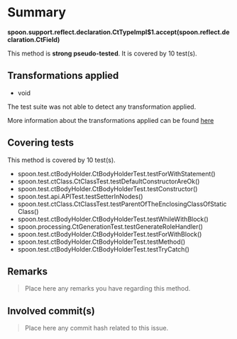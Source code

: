 # Summary
**spoon.support.reflect.declaration.CtTypeImpl$1.accept(spoon.reflect.declaration.CtField)**

This method is **strong pseudo-tested**.
It is covered by 10 test(s). 


## Transformations applied

- void


The test suite was not able to detect any transformation applied.

More information about the transformations applied can be found [here](https://github.com/STAMP-project/pitest-descartes)

## Covering tests
This method is covered by 10 test(s).
* spoon.test.ctBodyHolder.CtBodyHolderTest.testForWithStatement()
* spoon.test.ctClass.CtClassTest.testDefaultConstructorAreOk()
* spoon.test.ctBodyHolder.CtBodyHolderTest.testConstructor()
* spoon.test.api.APITest.testSetterInNodes()
* spoon.test.ctClass.CtClassTest.testParentOfTheEnclosingClassOfStaticClass()
* spoon.test.ctBodyHolder.CtBodyHolderTest.testWhileWithBlock()
* spoon.processing.CtGenerationTest.testGenerateRoleHandler()
* spoon.test.ctBodyHolder.CtBodyHolderTest.testForWithBlock()
* spoon.test.ctBodyHolder.CtBodyHolderTest.testMethod()
* spoon.test.ctBodyHolder.CtBodyHolderTest.testTryCatch()


## Remarks
> Place here any remarks you have regarding this method.

## Involved commit(s)

> Place here any commit hash related to this issue.

